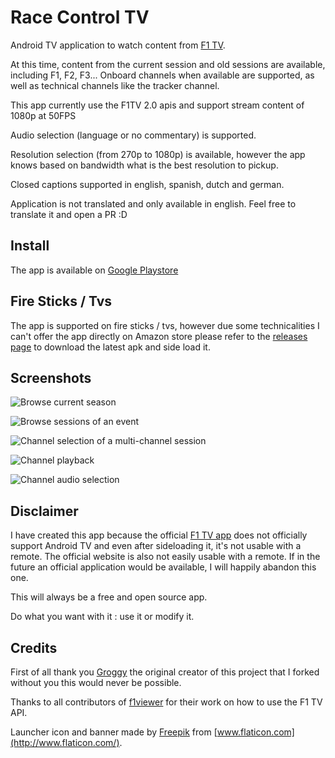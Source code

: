 # Race Control TV

Android TV application to watch content from [F1 TV](https://f1tv.formula1.com).

At this time, content from the current session and old sessions are available, including F1, F2, F3...
Onboard channels when available are supported, as well as technical channels like the tracker channel.

This app currently use the F1TV 2.0 apis and support stream content of 1080p at 50FPS

Audio selection (language or no commentary) is supported.

Resolution selection (from 270p to 1080p) is available, however the app knows based on bandwidth what
is the best resolution to pickup.

Closed captions supported in english, spanish, dutch and german.

Application is not translated and only available in english. Feel free to translate it and open a PR :D

## Install

The app is available on [Google Playstore](https://play.google.com/store/apps/details?id=com.github.leonardoxh.f1)

## Fire Sticks / Tvs

The app is supported on fire sticks / tvs, however due some technicalities I can't offer
the app directly on Amazon store please refer to the [releases page](https://github.com/leonardoxh/race-control-tv/releases)
to download the latest apk and side load it.

## Screenshots

![Browse current season](/screenshots/season_browse.png)

![Browse sessions of an event](/screenshots/event_sessions_browse.png)

![Channel selection of a multi-channel session](/screenshots/session_channel_selection.png)

![Channel playback](/screenshots/channel_playback.png)

![Channel audio selection](/screenshots/channel_audio_selection.png)

## Disclaimer

I have created this app because the official [F1 TV app](https://play.google.com/store/apps/details?id=com.formulaone.production)
does not officially support Android TV and even after sideloading it, it's not usable with a remote.
The official website is also not easily usable with a remote. If in the future an official application
would be available, I will happily abandon this one.

This will always be a free and open source app.

Do what you want with it : use it or modify it.

## Credits

First of all thank you [Groggy](https://github.com/Groggy) the original creator of this project that I forked without you this would never be possible.

Thanks to all contributors of [f1viewer](https://github.com/SoMuchForSubtlety/f1viewer) for their work on how to use the F1 TV API.

Launcher icon and banner made by [Freepik](https://www.flaticon.com/authors/freepik) from [www.flaticon.com](http://www.flaticon.com/).
